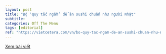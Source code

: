```yaml
---
layout: post
title: "Bộ ‘quy tắc ngầm’ để ăn sushi chuẩn như người Nhật"
subtitle:
categories: Off The Menu
tags: [editorial]
ref: "https://vietcetera.com/vn/bo-quy-tac-ngam-de-an-sushi-chuan-nhu-nguoi-nhat"
---
```

[Xem bài viết](https://vietcetera.com/vn/bo-quy-tac-ngam-de-an-sushi-chuan-nhu-nguoi-nhat)
